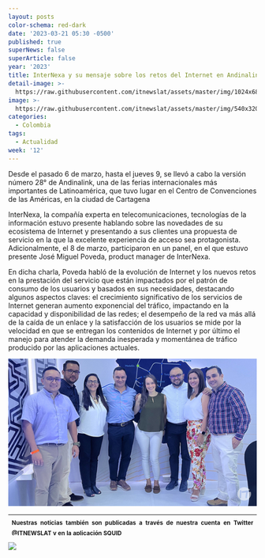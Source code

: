 ```yaml
---
layout: posts
color-schema: red-dark
date: '2023-03-21 05:30 -0500'
published: true
superNews: false
superArticle: false
year: '2023'
title: InterNexa y su mensaje sobre los retos del Internet en Andinalink
detail-image: >-
  https://raw.githubusercontent.com/itnewslat/assets/master/img/1024x680/InterNexa-co-g.jpg
image: >-
  https://raw.githubusercontent.com/itnewslat/assets/master/img/540x320/InterNexa-co-p.jpg
categories:
  - Colombia
tags:
  - Actualidad
week: '12'
---
```

Desde el pasado 6 de marzo, hasta el jueves 9, se llevó a cabo la versión número 28° de Andinalink, una de las ferias internacionales más importantes de Latinoamérica, que tuvo lugar en el Centro de Convenciones de las Américas, en la ciudad de Cartagena

InterNexa, la compañía experta en telecomunicaciones, tecnologías de la información estuvo presente hablando sobre las novedades de su ecosistema de Internet y presentando a sus clientes una propuesta de servicio en la que la excelente experiencia de acceso sea protagonista. Adicionalmente, el 8 de marzo, participaron en un panel, en el que estuvo presente José Miguel Poveda, product manager de InterNexa.

En dicha charla, Poveda habló de la evolución de Internet y los nuevos retos en la prestación del servicio que están impactados por el patrón de consumo de los usuarios y basados en sus necesidades, destacando algunos aspectos claves: el crecimiento significativo de los servicios de Internet generan aumento exponencial del tráfico, impactando en la capacidad y disponibilidad de las redes; el desempeño de la red va más allá de la caída de un enlace y la satisfacción de los usuarios se mide por la velocidad en que se entregan los contenidos de Internet y por último el  manejo para atender la demanda inesperada y momentánea de tráfico producido por las aplicaciones actuales.

![](https://raw.githubusercontent.com/itnewslat/assets/master/img/540x320/InterNexa-co-p.jpg)

<table style="height: 42px;" width="569">
<tbody>
<tr>
<td style="text-align: justify;"><sub><strong>Nuestras noticias también son publicadas a través de nuestra cuenta en Twitter <a href="https://twitter.com/itnewslat?lang=es">@ITNEWSLAT</a> y en la aplicación <a href="https://squidapp.co/en/">SQUID</a></strong></sub></td>
</tr>
</tbody>
</table>
<img src="https://tracker.metricool.com/c3po.jpg?hash=56f88a41e39ab42c063cc51676587a04"/>
